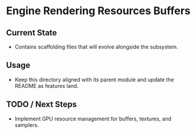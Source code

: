 # Engine Rendering Resources Buffers

## Current State

- Contains scaffolding files that will evolve alongside the subsystem.

## Usage

- Keep this directory aligned with its parent module and update the README as features land.

## TODO / Next Steps

- Implement GPU resource management for buffers, textures, and samplers.
